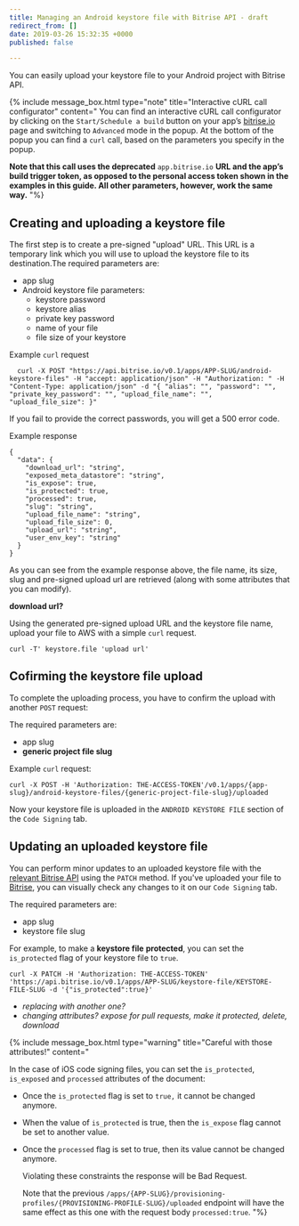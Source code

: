 ```yaml
---
title: Managing an Android keystore file with Bitrise API - draft
redirect_from: []
date: 2019-03-26 15:32:35 +0000
published: false

---
```

You can easily upload your keystore file to your Android project with Bitrise API.

{% include message_box.html type="note" title="Interactive cURL call configurator" content="
You can find an interactive cURL call configurator by clicking on the `Start/Schedule a build` button on your app’s [bitrise.io](https://www.bitrise.io/) page and switching to `Advanced` mode in the popup. At the bottom of the popup you can find a `curl` call, based on the parameters you specify in the popup.

**Note that this call uses the deprecated** `app.bitrise.io` **URL and the app’s build trigger token, as opposed to the personal access token shown in the examples in this guide. All other parameters, however, work the same way.**
"%}

## Creating and uploading a keystore file 

The first step is to create a pre-signed "upload" URL. This URL is a temporary link which you will use to upload the keystore file to its destination.The required parameters are:

* app slug
* Android keystore file parameters:
  * keystore password
  * keystore alias
  * private key password
  * name of your file
  * file size of your keystore

Example `curl` request

      curl -X POST "https://api.bitrise.io/v0.1/apps/APP-SLUG/android-keystore-files" -H "accept: application/json" -H "Authorization: " -H "Content-Type: application/json" -d "{ "alias": "", "password": "", "private_key_password": "", "upload_file_name": "", "upload_file_size": }"

If you fail to provide the correct passwords, you will get a 500 error code.

Example response

    {
      "data": {
        "download_url": "string",
        "exposed_meta_datastore": "string",
        "is_expose": true,
        "is_protected": true,
        "processed": true,
        "slug": "string",
        "upload_file_name": "string",
        "upload_file_size": 0,
        "upload_url": "string",
        "user_env_key": "string"
      }
    }

As you can see from the example response above, the file name, its size, slug and pre-signed upload url are retrieved (along with some attributes that you can modify).

**download url?**

Using the generated pre-signed upload URL and the keystore file name, upload your file to AWS with a simple `curl` request.

    curl -T' keystore.file 'upload url'

## Cofirming the keystore file upload

To complete the uploading process, you have to confirm the upload with another `POST` request:

The required parameters are:

* app slug
* **generic project file slug**

Example `curl` request:

    curl -X POST -H 'Authorization: THE-ACCESS-TOKEN'/v0.1/apps/{app-slug}/android-keystore-files/{generic-project-file-slug}/uploaded

Now your keystore file is uploaded in the `ANDROID KEYSTORE FILE` section of the `Code Signing` tab.

## Updating an uploaded keystore file

You can perform minor updates to an uploaded keystore file with the [relevant Bitrise API](https://api-docs.bitrise.io/) using the `PATCH` method. If you've uploaded your file to [Bitrise](https://www.bitrise.io), you can visually check any changes to it on our `Code Signing` tab.

The required parameters are:

* app slug
* keystore file slug

For example, to make a **keystore file** **protected**, you can set the `is_protected` flag of your keystore file to `true`.

    curl -X PATCH -H 'Authorization: THE-ACCESS-TOKEN' 'https://api.bitrise.io/v0.1/apps/APP-SLUG/keystore-file/KEYSTORE-FILE-SLUG -d '{"is_protected":true}'

* _replacing with another one?_
* _changing attributes? expose for pull requests, make it protected, delete, download_

{% include message_box.html type="warning" title="Careful with those attributes!" content="

In the case of iOS code signing files, you can set the `is_protected`, `is_exposed` and `processed` attributes of the document:

* Once the `is_protected` flag is set to `true,` it cannot be changed anymore.
* When the value of `is_protected` is true, then the `is_expose` flag cannot be set to another value.
* Once the `processed` flag is set to true, then its value cannot be changed anymore.

  Violating these constraints the response will be Bad Request.

  Note that the previous `/apps/{APP-SLUG}/provisioning-profiles/{PROVISIONING-PROFILE-SLUG}/uploaded` endpoint will have the same effect as this one with the request body `processed:true`. "%}